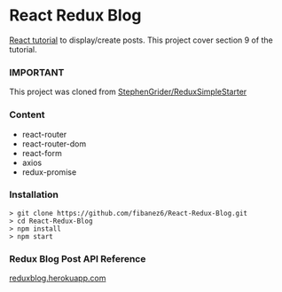 # React Redux Blog

[React tutorial](https://www.udemy.com/react-redux/) to display/create posts.
This project cover section 9 of the tutorial.

### IMPORTANT

This project was cloned from [StephenGrider/ReduxSimpleStarter](https://github.com/StephenGrider/ReduxSimpleStarter)

### Content
* react-router
* react-router-dom
* react-form
* axios
* redux-promise

### Installation

```
> git clone https://github.com/fibanez6/React-Redux-Blog.git
> cd React-Redux-Blog
> npm install
> npm start
```

### Redux Blog Post API Reference

[reduxblog.herokuapp.com](http://reduxblog.herokuapp.com/)


